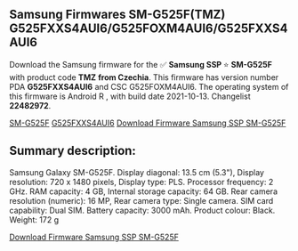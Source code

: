 <h2>Samsung Firmwares SM-G525F(TMZ) G525FXXS4AUI6/G525FOXM4AUI6/G525FXXS4AUI6</h2>
Download the Samsung firmware for the ✅ <strong>Samsung SSP </strong> ⭐ <strong>SM-G525F</strong> with product code <strong>TMZ</strong> <strong> from Czechia</strong>. This firmware has version number PDA <strong>G525FXXS4AUI6</strong> and CSC G525FOXM4AUI6. The operating system of this firmware is Android R , with build date 2021-10-13. Changelist <strong>22482972</strong>.


[SM-G525F](https://samfirm.shop/samsung/model/SM-G525F)
[G525FXXS4AUI6](https://samfirm.shop/samsung/pda/G525FXXS4AUI6)
[Download Firmware Samsung SSP SM-G525F](https://samfirm.shop/samsung/firmware/464162)
<h2>Summary description:</h2>
<p>Samsung Galaxy SM-G525F. Display diagonal: 13.5 cm (5.3"), Display resolution: 720 x 1480 pixels, Display type: PLS. Processor frequency: 2 GHz. RAM capacity: 4 GB, Internal storage capacity: 64 GB. Rear camera resolution (numeric): 16 MP, Rear camera type: Single camera. SIM card capability: Dual SIM. Battery capacity: 3000 mAh. Product colour: Black. Weight: 172 g</p>


[Download Firmware Samsung SSP SM-G525F](https://samfirm.shop/samsung/firmware/464162)
